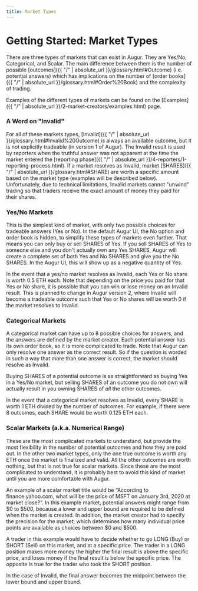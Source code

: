 ```yaml
---
title: Market Types
---
```


# Getting Started: Market Types

There are three types of markets that can exist in Augur. They are Yes/No, Categorical, and Scalar. The main difference between them is the number of possible [outcomes]({{ "/" | absolute_url }}/glossary.html#Outcome) (i.e. potential answers) which has implications on the number of [order books]({{ "/" | absolute_url }}/glossary.html#Order%20Book) and the complexity of trading. 

Examples of the different types of markets can be found on the [Examples]({{ "/" | absolute_url }}/2-market-creators/examples.html) page.

### A Word on "Invalid"

For all of these markets types, [Invalid]({{ "/" | absolute_url }}/glossary.html#Invalid%20Outcome) is always an available outcome, but it is not explicitly tradeable (in version 1 of Augur). The Invalid result is used by reporters when the truthful answer was not apparent at the time the market entered the [reporting phase]({{ "/" | absolute_url }}/4-reporters/1-reporting-process.html). If a market resolves as Invalid, market [SHARES]({{ "/" | absolute_url }}/glossary.html#SHARE) are worth a specific amount based on the market type (examples will be described below). Unfortunately, due to technical limitations, Invalid markets cannot "unwind" trading so that traders receive the exact amount of money they paid for their shares.

### Yes/No Markets

This is the simplest kind of market, with only two possible choices for tradeable answers (Yes or No). In the default Augur UI, the No option and order book is hidden, to simplify these types of markets even further. That means you can only buy or sell SHARES of Yes. If you sell SHARES of Yes to someone else and you don't actually own any Yes SHARES, Augur will create a complete set of both Yes and No SHARES and give you the No SHARES. In the Augur UI, this will show up as a negative quantity of Yes.

In the event that a yes/no market resolves as Invalid, each Yes or No share is worth 0.5 ETH each. Note that depending on the price you paid for that Yes or No share, it is possible that you can win or lose money on an Invalid result. This is planned to change in Augur version 2, where Invalid will become a tradeable outcome such that Yes or No shares will be worth 0 if the market resolves to Invalid.

### Categorical Markets

A categorical market can have up to 8 possible choices for answers, and the answers are defined by the market creator. Each potential answer has its own order book, so it is more complicated to trade. Note that Augur can only resolve one answer as the correct result. So if the question is worded in such a way that more than one answer is correct, the market should resolve as Invalid.

Buying SHARES of a potential outcome is as straightforward as buying Yes in a Yes/No market, but selling SHARES of an outcome you do not own will actually result in you owning SHARES of *all* the other outcomes.

In the event that a categorical market resolves as Invalid, every SHARE is worth 1 ETH divided by the number of outcomes. For example, if there were 8 outcomes, each SHARE would be worth 0.125 ETH each.

### Scalar Markets (a.k.a. Numerical Range)

These are the most complicated markets to understand, but provide the most flexibility in the number of potential outcomes and how they are paid out. In the other two market types, only the one true outcome is worth any ETH once the market is finalized and valid. All the other outcomes are worth nothing, but that is not true for scalar markets. Since these are the most complicated to understand, it is probably best to avoid this kind of market until you are more comfortable with Augur.

An example of a scalar market title would be “According to finance.yahoo.com, what will be the price of MSFT on January 3rd, 2020 at market close?”. In this example market, potential answers might range from $0 to $500, because a lower and upper bound are required to be defined when the market is created. In addition, the market creator had to specify the precision for the market, which determines how many individual price points are available as choices between $0 and $500. 

A trader in this example would have to decide whether to go LONG (Buy) or SHORT (Sell) on this market, and at a specific price. The trader in a LONG position makes more money the higher the final result is above the specific price, and loses money if the final result is below the specific price. The opposite is true for the trader who took the SHORT position.

In the case of Invalid, the final answer becomes the midpoint between the lower bound and upper bound. 
